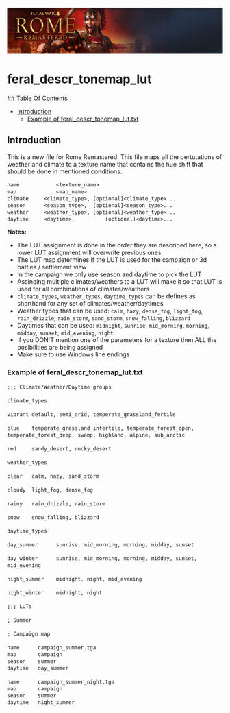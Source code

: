 ![Workshop_header_template](/Workshop_header_template.png)
# feral_descr_tonemap_lut

## Table Of Contents

* [Introduction](#introduction)
	 * [Example of feral_descr_tonemap_lut.txt](#example-of-feral_descr_tonemap_luttxt)

## Introduction

This is a new file for Rome Remastered. This file maps all the pertutations of weather and climate to a texture name that contains the hue shift that should be done in mentioned conditions.
```
name			<texture_name>
map				<map_name>
climate		<climate_type>, [optional]<climate_type>...
season		<season_type>,  [optional]<season_type>...
weather		<weather_type>, [optional]<weather_type>...
daytime		<daytime>,			[optional]<daytime>...
```
**Notes:**

* The LUT assignment is done in the order they are described here, so a lower LUT assignment will overwrite previous ones
* The LUT map determines if the LUT is used for the campaign or 3d battles / settlement view
* In the campaign we only use season and daytime to pick the LUT
* Assinging multiple climates/weathers to a LUT will make it so that LUT is used for all combinations of climates/weathers
* `climate_types`, `weather_types`, `daytime_types` can be defines as shorthand for any set of climates/weather/daytimes
* Weather types that can be used: `calm`, `hazy`, `dense_fog`, `light_fog`, `rain_drizzle`, `rain_storm`, `sand_storm`, `snow_falling`, `blizzard`
* Daytimes that can be used: `midnight`, `sunrise`, `mid_morning`, `morning`, `midday`, `sunset`, `mid_evening`, `night`
* If you DON'T mention one of the parameters for a texture then ALL the posibilities are being assigned
* Make sure to use Windows line endings

### Example of feral_descr_tonemap_lut.txt

```
;;; Climate/Weather/Daytime groups

climate_types

vibrant	default, semi_arid, temperate_grassland_fertile

blue	temperate_grassland_infertile, temperate_forest_open, temperate_forest_deep, swamp, highland, alpine, sub_arctic

red 	sandy_desert, rocky_desert

weather_types

clear	calm, hazy, sand_storm

cloudy	light_fog, dense_fog

rainy	rain_drizzle, rain_storm

snow 	snow_falling, blizzard

daytime_types

day_summer 		sunrise, mid_morning, morning, midday, sunset

day_winter 		sunrise, mid_morning, morning, midday, sunset, mid_evening

night_summer 	midnight, night, mid_evening

night_winter 	midnight, night

;;; LUTs

; Summer

; Campaign map

name      campaign_summer.tga
map       campaign
season    summer
daytime   day_summer

name      campaign_summer_night.tga
map       campaign
season    summer
daytime   night_summer
```

